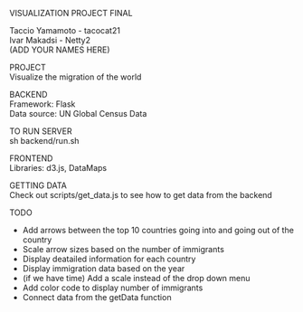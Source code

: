 VISUALIZATION PROJECT FINAL  

Taccio Yamamoto - tacocat21  
Ivar Makadsi - Netty2  
(ADD YOUR NAMES HERE)  

PROJECT  
Visualize the migration of the world

BACKEND  
Framework: Flask  
Data source: UN Global Census Data  

TO RUN SERVER  
sh backend/run.sh  

FRONTEND  
Libraries: d3.js, DataMaps  

GETTING DATA  
Check out scripts/get_data.js to see how to get data from the backend  

TODO  
- Add arrows between the top 10 countries going into and going out of the country  
- Scale arrow sizes based on the number of immigrants  
- Display deatailed information for each country  
- Display immigration data based on the year  
- (if we have time) Add a scale instead of the drop down menu   
- Add color code to display number of immigrants  
- Connect data from the getData function  
